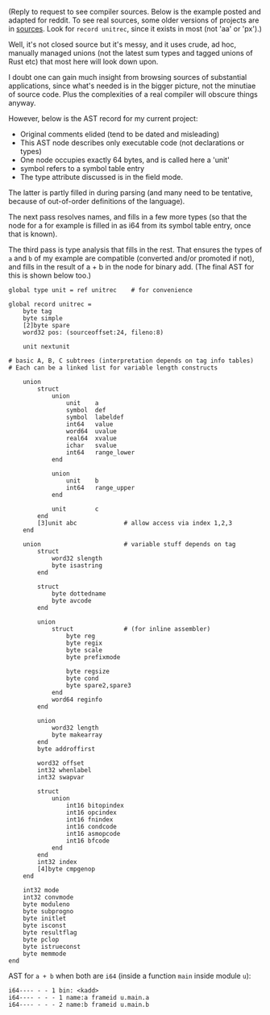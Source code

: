 (Reply to request to see compiler sources. Below is the example posted and adapted for reddit. To see real sources, some older versions of projects are in [sources](sources). Look for `record unitrec`, since it exists in most (not 'aa' or 'px').)

Well, it's not closed source but it's messy, and it uses crude, ad hoc, manually managed unions (not the latest sum types and tagged unions of Rust etc) that most here will look down upon.

I doubt one can gain much insight from browsing sources of substantial applications, since what's needed is in the bigger picture, not the minutiae of source code. Plus the complexities of a real compiler will obscure things anyway.

However, below is the AST record for my current project:

- Original comments elided (tend to be dated and misleading)
- This AST node describes only executable code (not declarations or types)
- One node occupies exactly 64 bytes, and is called here a 'unit'
- symbol refers to a symbol table entry
- The type attribute discussed is in the field mode.
 
The latter is partly filled in during parsing (and many need to be tentative, because of out-of-order definitions of the language).

The next pass resolves names, and fills in a few more types (so that the node for a for example is filled in as i64 from its symbol table entry, once that is known).

The third pass is type analysis that fills in the rest. That ensures the types of `a` and `b` of my example are compatible (converted and/or promoted if not), and fills in the result of a + b in the node for binary add. (The final AST for this is shown below too.)
```
global type unit = ref unitrec    # for convenience

global record unitrec =
    byte tag
    byte simple
    [2]byte spare
    word32 pos: (sourceoffset:24, fileno:8)

    unit nextunit

# basic A, B, C subtrees (interpretation depends on tag info tables)
# Each can be a linked list for variable length constructs

    union
        struct
            union
                unit    a
                symbol  def
                symbol  labeldef
                int64   value
                word64  uvalue
                real64  xvalue
                ichar   svalue
                int64   range_lower
            end

            union
                unit    b
                int64   range_upper
            end

            unit        c
        end
        [3]unit abc             # allow access via index 1,2,3
    end

    union                       # variable stuff depends on tag
        struct
            word32 slength
            byte isastring
        end

        struct
            byte dottedname
            byte avcode
        end

        union
            struct              # (for inline assembler)
                byte reg
                byte regix
                byte scale
                byte prefixmode

                byte regsize
                byte cond
                byte spare2,spare3
            end
            word64 reginfo
        end

        union
            word32 length
            byte makearray
        end
        byte addroffirst

        word32 offset
        int32 whenlabel
        int32 swapvar

        struct
            union
                int16 bitopindex
                int16 opcindex
                int16 fnindex
                int16 condcode
                int16 asmopcode
                int16 bfcode
            end
        end
        int32 index
        [4]byte cmpgenop
    end

    int32 mode
    int32 convmode
    byte moduleno
    byte subprogno
    byte initlet
    byte isconst
    byte resultflag
    byte pclop
    byte istrueconst
    byte memmode
end
```
AST for `a + b` when both are `i64` (inside a function `main` inside module `u`):
```
i64---- - - 1 bin: <kadd>
i64---- - - - 1 name:a frameid u.main.a
i64---- - - - 2 name:b frameid u.main.b
```
